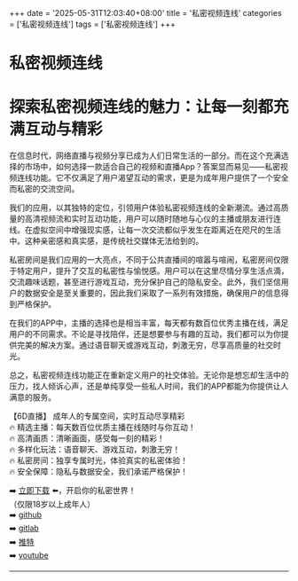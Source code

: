 +++
date = '2025-05-31T12:03:40+08:00'
title = '私密视频连线'
categories = ['私密视频连线']
tags = ['私密视频连线']
+++

# 私密视频连线

# 探索私密视频连线的魅力：让每一刻都充满互动与精彩

在信息时代，网络直播与视频分享已成为人们日常生活的一部分。而在这个充满选择的市场中，如何选择一款适合自己的视频和直播App？答案显而易见——私密视频连线功能。它不仅满足了用户渴望互动的需求，更是为成年用户提供了一个安全而私密的交流空间。

我们的应用，以其独特的定位，引领用户体验私密视频连线的全新潮流。通过高质量的高清视频流和实时互动功能，用户可以随时随地与心仪的主播或朋友进行连线。在虚拟空间中增强现实感，让每一次交流都似乎发生在距离近在咫尺的生活中。这种亲密感和真实感，是传统社交媒体无法给到的。

私密房间是我们应用的一大亮点，不同于公共直播间的喧嚣与喧闹，私密房间仅限于特定用户，提升了交互的私密性与愉悦感。用户可以在这里尽情分享生活点滴，交流趣味话题，甚至进行游戏互动，充分保护自己的隐私安全。此外，我们坚信用户的数据安全是至关重要的，因此我们采取了一系列有效措施，确保用户的信息得到严格保护。

在我们的APP中，主播的选择也是相当丰富，每天都有数百位优秀主播在线，满足用户的不同需求。不论是寻找陪伴，还是想要参与有趣的互动，我们都可以为你提供完美的解决方案。通过语音聊天或游戏互动，刺激无穷，尽享高质量的社交时光。

总之，私密视频连线功能正在重新定义用户的社交体验。无论你是想忘却生活中的压力，找人倾诉心声，还是单纯享受一些私人时间，我们的APP都能为你提供让人满意的服务。

【6D直播】
成年人的专属空间，实时互动尽享精彩  
🔥 精选主播：每天数百位优质主播在线随时与你互动！  
🔥 高清画质：清晰画面，感受每一刻的精彩！  
🔥 多样化玩法：语音聊天、游戏互动，刺激无穷！  
🔥 私密房间：独享专属时光，体验真实的私密体验！  
🔥 安全保障：隐私与数据安全，我们承诺严格保护！  

➡️ [立即下载](https://down123.s3.ap-east-1.amazonaws.com/down/down.html?channelCode=blog) ⬅️，开启你的私密世界！  
（仅限18岁以上成年人）  
➡️ [github](https://aldult-live.github.io/)  
➡️ [gitlab](https://seo-09598d.gitlab.io/)  
➡️ [推特](https://x.com/wegame33)  
➡️ [youtube](https://www.youtube.com/@6Dlive)  

---

